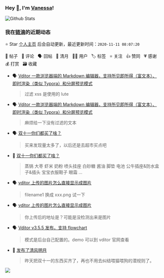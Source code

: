 ### Hey 👋, I'm [Vanessa](http://vanessa.b3log.org/)!

![Github Stats](https://github-readme-stats.vercel.app/api?username=Vanessa219&show_icons=true)

<!--events start -->

### 我在[链滴](https://ld246.com)的近期动态

⭐️ Star [个人主页](https://github.com/Vanessa219/Vanessa219) 后会自动更新，最近更新时间：`2020-11-11 08:07:20`

📝 帖子 &nbsp; 💬 评论 &nbsp; 🗣 回帖 &nbsp; 🌙 清月 &nbsp; 👨‍💻 用户 &nbsp; 🏷️ 标签 &nbsp; ⭐️ 关注 &nbsp; 👍 赞同 &nbsp; 💗 感谢 &nbsp; 💰 打赏 &nbsp; 🗃 收藏

* 🗣 [Vditor 一款浏览器端的 Markdown 编辑器，支持所见即所得（富文本）、即时渲染（类似 Typora）和分屏预览模式](https://ld246.com/article/1549638745630/comment/1604975831913#comments)

  > 过滤 xss 是使用的 lute
* 🗣 [Vditor 一款浏览器端的 Markdown 编辑器，支持所见即所得（富文本）、即时渲染（类似 Typora）和分屏预览模式](https://ld246.com/article/1549638745630/comment/1604975831913#comments)

  > 麻烦给一下没有过滤的文本
* 🗣 [双十一你们都买了啥？](https://ld246.com/article/1604369642998/comment/1604936965754#comments)

  > 买来发现量太多了，以后还是去超市买点吧
* 💬 [双十一你们都买了啥？](https://ld246.com/article/1604369642998/comment/1604850387177#comments)

  > 蒸锅 大枣 虾米 奶粉 喷头挂座 白砂糖 酱油 脚垫 电池 公牛插座&amp;防水盒子&amp;插头 宝宝衣服鞋子 眼霜 ...
* 🗣 [vditor 上传的图片怎么直接显示成图片](https://ld246.com/article/1596703358584/comment/1604810489155#comments)

  > filename1 换成 xxx.png 试一下
* 🗣 [vditor 上传的图片怎么直接显示成图片](https://ld246.com/article/1596703358584/comment/1604767946478#comments)

  > 你上传后的地址是？可能是没检测出来是图片
* 🗣 [Vditor v3.5.5 发布，支持 flowchart](https://ld246.com/article/1602468808090/comment/1604648378108#comments)

  > 模式是后台自己配置的。demo 可以到 vditor 官网查看
* 🌙 [发布了清风明月](https://ld246.com/member/Vanessa/breezemoons/1604383764950)

  > 昨天把双十一的东西买齐了，再也不用去纠结喂猫喂狗的潜规则了。


<!--events end -->

<a title="Hits" target="_blank" href="https://github.com/Vanessa219/Vanessa219"><img src="https://hits.b3log.org/Vanessa219/Vanessa219.svg"></a>
